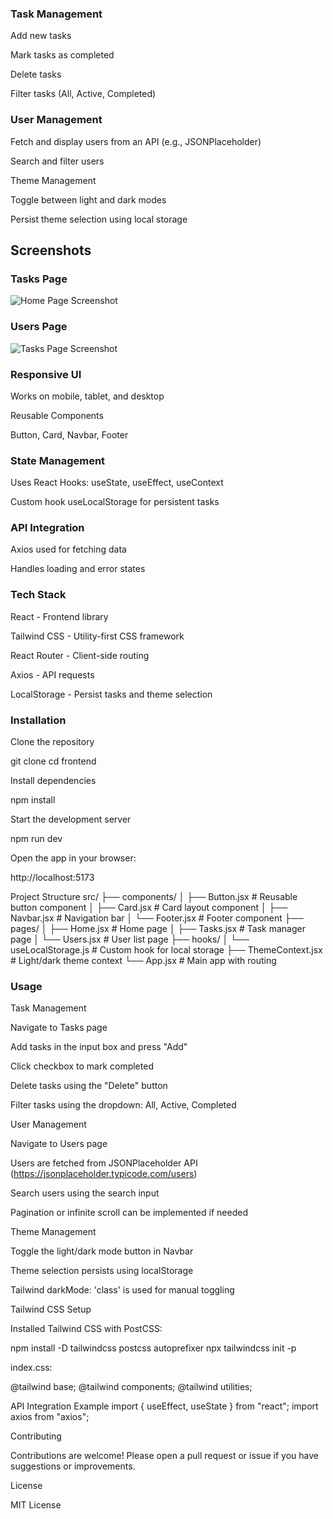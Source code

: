 ### Task Management

Add new tasks

Mark tasks as completed

Delete tasks

Filter tasks (All, Active, Completed)

### User Management

Fetch and display users from an API (e.g., JSONPlaceholder)

Search and filter users

Theme Management

Toggle between light and dark modes

Persist theme selection using local storage

## Screenshots

### Tasks Page
![Home Page Screenshot](.frontend/src/assets/Tasks.png)

### Users Page
![Tasks Page Screenshot](./src/assets/Users.png)


### Responsive UI

Works on mobile, tablet, and desktop

Reusable Components

Button, Card, Navbar, Footer

### State Management

Uses React Hooks: useState, useEffect, useContext

Custom hook useLocalStorage for persistent tasks

### API Integration

Axios used for fetching data

Handles loading and error states

### Tech Stack

React - Frontend library

Tailwind CSS - Utility-first CSS framework

React Router - Client-side routing

Axios - API requests

LocalStorage - Persist tasks and theme selection

### Installation

Clone the repository

git clone <your-repo-url>
cd frontend


Install dependencies

npm install


Start the development server

npm run dev


Open the app in your browser:

http://localhost:5173

Project Structure
src/
 ├── components/
 │    ├── Button.jsx       # Reusable button component
 │    ├── Card.jsx         # Card layout component
 │    ├── Navbar.jsx       # Navigation bar
 │    └── Footer.jsx       # Footer component
 ├── pages/
 │    ├── Home.jsx         # Home page
 │    ├── Tasks.jsx        # Task manager page
 │    └── Users.jsx        # User list page
 ├── hooks/
 │    └── useLocalStorage.js # Custom hook for local storage
 ├── ThemeContext.jsx      # Light/dark theme context
 └── App.jsx               # Main app with routing

### Usage
Task Management

Navigate to Tasks page

Add tasks in the input box and press "Add"

Click checkbox to mark completed

Delete tasks using the "Delete" button

Filter tasks using the dropdown: All, Active, Completed

User Management

Navigate to Users page

Users are fetched from JSONPlaceholder API (https://jsonplaceholder.typicode.com/users)

Search users using the search input

Pagination or infinite scroll can be implemented if needed

Theme Management

Toggle the light/dark mode button in Navbar

Theme selection persists using localStorage

Tailwind darkMode: 'class' is used for manual toggling

Tailwind CSS Setup

Installed Tailwind CSS with PostCSS:

npm install -D tailwindcss postcss autoprefixer
npx tailwindcss init -p





index.css:

@tailwind base;
@tailwind components;
@tailwind utilities;

API Integration Example
import { useEffect, useState } from "react";
import axios from "axios";




Contributing

Contributions are welcome! Please open a pull request or issue if you have suggestions or improvements.

License

MIT License
